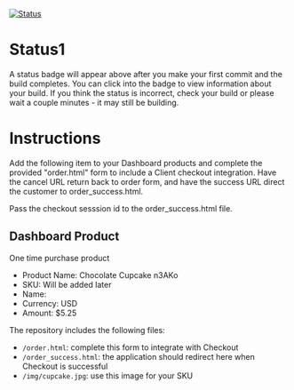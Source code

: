 [![Status](https://img.shields.io/badge/status-BUILDING%20COMMIT:%205982cdb62913bd7ed8a3969b29559843e1dfb8ee-yellow.svg)](https://github.com/crowdbotics-challenges/bakery_scaffold_NGQJGW9gHvNAcr2p/commit/5982cdb62913bd7ed8a3969b29559843e1dfb8ee)


# Status1

A status badge will appear above after you make your first commit and the build completes. You can click into the badge to view information about your build. If you think the status is incorrect, check your build or please wait a couple minutes - it may still be building.

# Instructions

Add the following item to your Dashboard products and complete the provided "order.html" form to include a Client checkout integration. Have the cancel URL return back to order form, and have the success URL direct the customer to order_success.html.

Pass the checkout sesssion id to the order_success.html file.

## Dashboard Product
One time purchase product
* Product Name: Chocolate Cupcake n3AKo
* SKU: Will be added later
* Name: 
* Currency: USD
* Amount: $5.25

The repository includes the following files:
* `/order.html`: complete this form to integrate with Checkout
* `/order_success.html`: the application should redirect here when Checkout is successful
* `/img/cupcake.jpg`: use this image for your SKU
